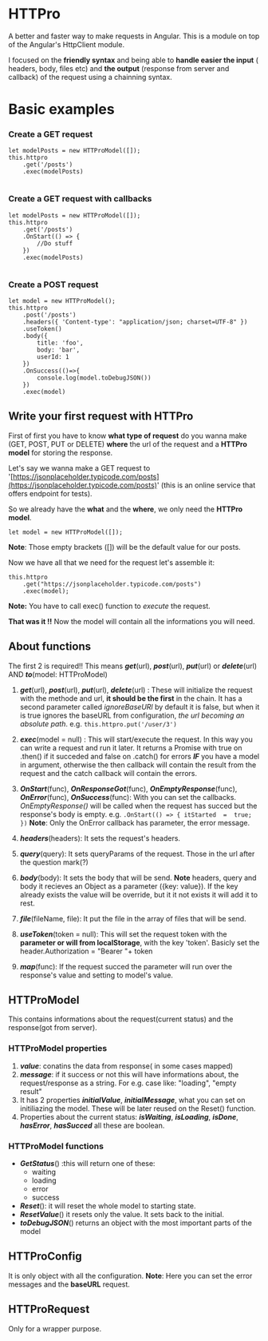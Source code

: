 # HTTPro
A better and faster way to make requests in Angular.  This is a module on top of the Angular's HttpClient module. 

I focused on the **friendly syntax**  and being able to **handle easier the input** ( headers, body, files etc) and **the output** (response from server and callback) of the request using a chainning syntax.


# Basic examples
### Create a **GET** request
```
let modelPosts = new HTTProModel([]);
this.httpro
	.get('/posts')
	.exec(modelPosts)
	
```

### Create a **GET** request with callbacks
```
let modelPosts = new HTTProModel([]);
this.httpro
	.get('/posts')
	.OnStart(() => {
		//Do stuff
	})
	.exec(modelPosts)
	
```
### Create a **POST** request
```
let model = new HTTProModel();
this.httpro
	.post('/posts')
	.headers({ 'Content-type': "application/json; charset=UTF-8" })
	.useToken()
	.body({
		title: 'foo',
		body: 'bar',
		userId: 1
	})
	.OnSuccess(()=>{
		console.log(model.toDebugJSON())
	})
	.exec(model)

```

## Write your first request with HTTPro

First of first you have to know **what type of request** do you wanna make (GET, POST, PUT or DELETE) **where** the url of the request and a **HTTPro model** for storing the response.

Let's say we wanna make a GET request to '[https://jsonplaceholder.typicode.com/posts](https://jsonplaceholder.typicode.com/posts)' (this is an online service that offers endpoint for tests).

So we already have the **what** and the **where**, we only need the **HTTPro model**.

    let model = new HTTProModel([]);
**Note**: Those empty brackets ([]) will be the default value for our posts. 

Now we have all that we need for the request let's assemble it:

    this.httpro
	    .get("https://jsonplaceholder.typicode.com/posts")
	    .exec(model);
**Note:** You have to call exec() function to *execute* the request.

**That was it !!** Now the model will contain all the informations you will need.

## About functions
The first 2 is required!! This means ***get***(url), ***post***(url), ***put***(url) or ***delete***(url)  AND ***to***(model: HTTProModel)

 1. ***get***(url), ***post***(url), ***put***(url), ***delete***(url) : These will initialize the request with the methode and url, **it  should be the first** in the chain. It has a second parameter called *ignoreBaseURl* by default it is false, but when it is true ignores the baseURL from configuration, *the url becoming an absolute path*.
	 e.g. `this.httpro.put('/user/3')`
	 
 2. ***exec***(model = null) : This will start/execute the request. In this way you can write a request and run it later. It returns a Promise with true on .then() if it succeded and false on .catch() for errors ***IF*** you have a model in argument, otherwise the then callback will contain the result from the request and the catch callback will contain the errors.
 3. ***OnStart***(func), ***OnResponseGot***(func), ***OnEmptyResponse***(func), ***OnError***(func), ***OnSuccess***(func): With you can set the callbacks. *OnEmptyResponse()* will be called when the request has succed but the response's body is empty.
	 e.g. `.OnStart(() => { itStarted  =  true; })`
	 **Note**: Only the OnError callback has parameter, the error message.

 4. ***headers***(headers): It sets the request's headers.
 5. ***query***(query): It sets queryParams of the request. Those in the url after the question mark(?)
 6. ***body***(body): It sets the body that will be send.
  **Note** headers, query and body it recieves an Object as a parameter ({key: value}). If the key already exists the value will be override, but it it not exists it will add it to rest.
 7. ***file***(fileName, file): It put the file in the array of files that will be send.
 8. ***useToken***(token  =  null): This will set the request token with the **parameter or will from localStorage**, with the key 'token'. 
 Basicly set the header.Authorization = "Bearer "+ token
 9. ***map***(func): If the request succed the parameter will run over the response's value and setting to model's value. 

## HTTProModel

This contains informations about the request(current status) and the response(got from server).

### HTTProModel properties

 1. ***value***: conatins the data from response( in some cases mapped)
 2. ***message***: if it success or not this will have informations about, the request/response as a string. For e.g. case like: "loading", "empty result" 
 3. It has 2 properties ***initialValue***, ***initialMessage***, what you can set on initiliazing the model. These will be later reused on the Reset() function.
 4.  Properties about the current status: ***isWaiting***, ***isLoading***, ***isDone***, ***hasError***, ***hasSucced*** all these are boolean.

### HTTProModel functions

 - ***GetStatus***() :this will return one of these:
	 - waiting
	- loading
	- error
	- success
- ***Reset***(): it will reset the whole model to starting state.
- ***ResetValue***() it resets only the value. It sets back to the initial.
- ***toDebugJSON***() returns an object with the most important parts of the model
## HTTProConfig
It is only object with all the configuration.
**Note**: Here you can set the error messages and the **baseURL** request.

## HTTProRequest
Only for a wrapper purpose.
